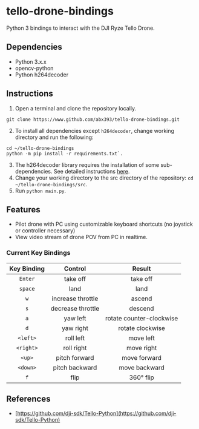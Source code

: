 # tello-drone-bindings
Python 3 bindings to interact with the DJI Ryze Tello Drone.

## Dependencies
* Python 3.x.x
* opencv-python
* Python h264decoder

## Instructions
1. Open a terminal and clone the repository locally.
```
git clone https://www.github.com/abx393/tello-drone-bindings.git
```

2. To install all dependencies except `h264decoder`, change working directory
   and run the following:

```
cd ~/tello-drone-bindings
python -m pip install -r requirements.txt`.

```

3. The h264decoder library requires the installation of some sub-dependencies.
   See detailed instructions [here](https://github.com/DaWelter/h264decoder).
4. Change your working directory to the src directory of the repository: `cd ~/tello-drone-bindings/src`.
5. Run `python main.py`.

## Features
* Pilot drone with PC using customizable keyboard shortcuts (no joystick or controller necessary)
* View video stream of drone POV from PC in realtime.

### Current Key Bindings
| Key Binding | Control | Result |
| :---:   | :----:    | :----: |
|  `Enter` | take off | take off |
| `space` | land    |  land |
|  `w` | increase throttle | ascend |
| `s` | decrease throttle | descend |
| `a` | yaw left | rotate counter-clockwise |
| `d` | yaw right | rotate clockwise |
| `<left>` | roll left | move left |
| `<right>` | roll right | move right |
| `<up>` | pitch forward | move forward |
| `<down>` | pitch backward | move backward |
| `f` | flip | 360&deg; flip |

## References
* [https://github.com/dji-sdk/Tello-Python](https://github.com/dji-sdk/Tello-Python)
